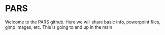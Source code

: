 # PARS
Welcome to the PARS github. Here we will share basic info, powerpoint files, gimp images, etc. 
This is going to end up in the main
